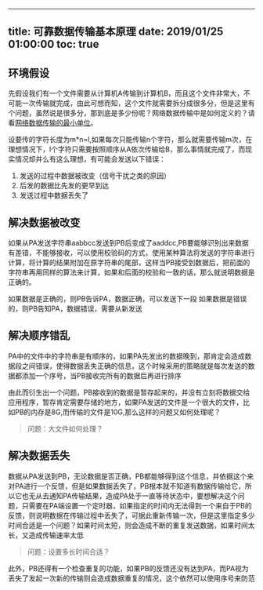 ----
title: 可靠数据传输基本原理
date: 2019/01/25 01:00:00
toc: true
----

## 环境假设
先假设我们有一个文件需要从计算机A传输到计算机B，而且这个文件非常大，不可能一次传输就完成，由此可想而知，这个文件就需要拆分成很多分，但是这里有个问题，虽然说是很多分，那到底是多少份呢？网络数据传输中是如何定义的？请看[网络数据传输的最小单位](#)。

设要传的字符长度为m*n=l,如果每次只能传输n个字符，那么就需要传输m次，在理想情况下，l个字符只需要按照顺序从A依次传输给B，那么事情就完成了，而现实情况却并么有这么理想，有可能会发送以下错误：
1. 发送的过程中数据被改变（信号干扰之类的原因）
2. 后发的数据比先发的更早到达
3. 发送过程中数据丢失了


## 解决数据被改变

如果从PA发送字符串aabbcc发送到PB后变成了aaddcc,PB要能够识别出来数据有差错，不能够接收，可以使用校验码的方式，使用某种算法将发送的字符串进行计算，将计算的结果附加在原字符串的尾部，这样当PB接受到数据后，把前面的字符串再用同样的算法来计算，如果和后面的校验和一致的话，那么就说明数据是正确的。

如果数据是正确的，则PB告诉PA，数据正确，可以发送下一段
如果数据是错误的，则PB告知PA，数据错误，需要从新发送

## 解决顺序错乱
PA中的文件中的字符串是有顺序的，如果PA先发出的数据晚到，那肯定会造成数据段之间错误，使得数据丢失正确的信息，这个时候采用的策略就是每次发送的数据都添加一个序号，当PB接收完所有的数据后再进行排序

由此而衍生出一个问题，PB接收到的数据是暂存起来的，并没有立刻将数据交给应用程序，暂存肯定需要存储的地方，如果PA发送的文件是一个很大的文件，比如PB的内存是8G,而传输的文件是10G,那么这样的问题又如何处理呢？

> 问题：大文件如何处理？

## 解决数据丢失
数据从PA发送到PB，无论数据是否正确，PB都能够得到这个信息，并依据这个来对PA进行一个反馈，但是如果数据丢失了，PB根本就不知道有数据传输给它，所以它也无从去通知PA传输结果，造成PA处于一直等待状态中，要想解决这个问题，只需要在PA端设置一个定时器，如果指定的时间内无法得到一个来自于PB的反馈，则说明数据在传输过程中丢失了，可据此重新传输一次，但是这里指定多少时间合适是一个问题？如果时间太短，则会造成不断的重复发送数据，如果时间太长，又造成传输速率太低

> 问题：设置多长时间合适？

此外，PB还得有一个检查重复的功能，如果PB的反馈还没有达到PA，而PA视为丢失了发起一次新的传输则会造成数据重复的情况，这个依然可以使用序号来防范
